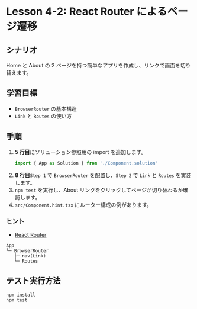 # Lesson 4-2: React Router によるページ遷移

## シナリオ
Home と About の 2 ページを持つ簡単なアプリを作成し、リンクで画面を切り替えます。

## 学習目標
- `BrowserRouter` の基本構造
- `Link` と `Routes` の使い方

## 手順
1. **5 行目**にソリューション参照用の import を追加します。
   ```ts
   import { App as Solution } from './Component.solution'
   ```
2. **8 行目**`Step 1` で `BrowserRouter` を配置し、`Step 2` で `Link` と `Routes` を実装します。
3. `npm test` を実行し、About リンクをクリックしてページが切り替わるか確認します。
4. `src/Component.hint.tsx` にルーター構成の例があります。

### ヒント
- [React Router](https://reactrouter.com/en/main)

```
App
└─ BrowserRouter
   ├─ nav(Link)
   └─ Routes
```

## テスト実行方法
```bash
npm install
npm test
```
